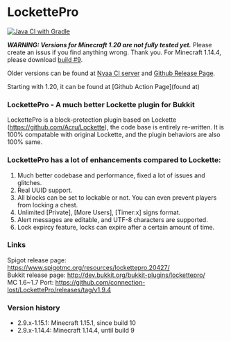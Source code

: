 # LockettePro
[![Java CI with Gradle](https://github.com/233Chad/LockettePro/actions/workflows/gradle.yml/badge.svg)](https://github.com/233Chad/LockettePro/actions/workflows/gradle.yml)


***WARNING: Versions for Minecraft 1.20 are not fully tested yet.***
Please create an issus if you find anything wrong. Thank you.
For Minecraft 1.14.4, please download [build \#9](https://ci.nyaacat.com/job/LockettePro/9/).

Older versions can be found at [Nyaa CI server](https://ci.nyaacat.com/job/LockettePro/) and
[Github Release Page](https://github.com/NyaaCat/LockettePro/releases).

Starting with 1.20, it can be found at [Github Action Page](found at)

### LockettePro - A much better Lockette plugin for Bukkit

LockettePro is a block-protection plugin based on Lockette (https://github.com/Acru/Lockette), the code base is entirely re-written. It is 100% compatable with original Lockette, and the plugin behaviors are also 100% same.

### LockettePro has a lot of enhancements compared to Lockette:

1. Much better codebase and performance, fixed a lot of issues and glitches.
2. Real UUID support.
3. All blocks can be set to lockable or not. You can even prevent players from locking a chest.
4. Unlimited [Private], [More Users], [Timer:x] signs format.
5. Alert messages are editable, and UTF-8 characters are supported.
6. Lock expircy feature, locks can expire after a certain amount of time.

### Links
Spigot release page: https://www.spigotmc.org/resources/lockettepro.20427/  
Bukkit release page: http://dev.bukkit.org/bukkit-plugins/lockettepro/  
MC 1.6~1.7 Port: https://github.com/connection-lost/LockettePro/releases/tag/v1.9.4

### Version history
- 2.9.x-1.15.1: Minecraft 1.15.1, since build 10
- 2.9.x-1.14.4: Minecraft 1.14.4, until build 9

